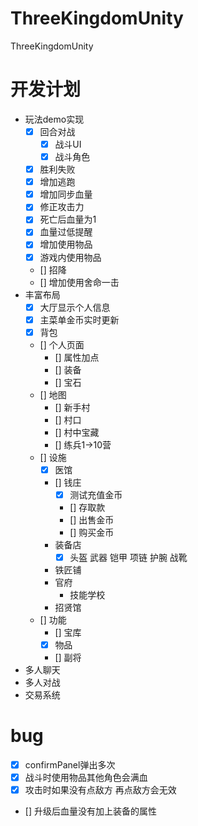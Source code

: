 # ThreeKingdomUnity
ThreeKingdomUnity
# 开发计划
- 玩法demo实现
    - [x] 回合对战
        - [x] 战斗UI
        - [x] 战斗角色
    - [x] 胜利失败
    - [x] 增加逃跑
    - [x] 增加同步血量
    - [x] 修正攻击力
    - [x] 死亡后血量为1
    - [x] 血量过低提醒
    - [x] 增加使用物品
    - [x] 游戏内使用物品
    - [] 招降
    - [] 增加使用舍命一击
- 丰富布局
    - [x] 大厅显示个人信息
    - [x] 主菜单金币实时更新
    - [x] 背包
    - [] 个人页面
        - [] 属性加点
        - [] 装备
        - [] 宝石
    - [] 地图
        - [] 新手村
        - [] 村口
        - [] 村中宝藏 
        - [] 练兵1->10营
    - [] 设施
        - [x] 医馆
        - [] 钱庄
            - [x] 测试充值金币
            - [] 存取款
            - [] 出售金币
            - [] 购买金币
        - 装备店
            - [x] 头盔 武器 铠甲 项链 护腕 战靴
        - 铁匠铺
        - 官府 
            - 技能学校
        - 招贤馆
    - [] 功能
        - [] 宝库
        - [x] 物品
        - [] 副将
- 多人聊天
- 多人对战
- 交易系统


# bug
- [x] confirmPanel弹出多次
- [x] 战斗时使用物品其他角色会满血
- [x] 攻击时如果没有点敌方 再点敌方会无效
- [] 升级后血量没有加上装备的属性